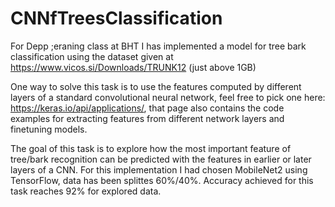 # CNNfTreesClassification
For Depp ;eraning class at BHT I has implemented a model for tree bark classification using the dataset given at https://www.vicos.si/Downloads/TRUNK12 (just above 1GB)

One way to solve this task is to use the features computed by different layers of a standard convolutional neural network, feel free to pick one here:
https://keras.io/api/applications/, that page also contains the code examples for extracting features from different network layers and finetuning models. 

The goal of this task is to explore how the most important feature of tree/bark recognition can be predicted with the features in earlier or later layers of a CNN. For this implementation I had chosen MobileNet2 using TensorFlow, data has been splittes 60%/40%. Accuracy achieved for this task reaches 92% for explored data. 
 
